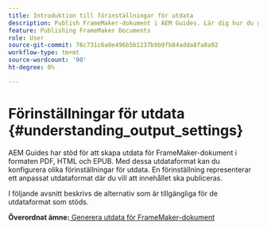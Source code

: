 ```yaml
---
title: Introduktion till förinställningar för utdata
description: Publish FrameMaker-dokument i AEM Guides. Lär dig hur du genererar utdata för FrameMaker-dokument i formaten PDF, HTML och EPUB.
feature: Publishing FrameMaker Documents
role: User
source-git-commit: 76c731c6a0e496b5b1237b9b9fb84adda8fa8a92
workflow-type: tm+mt
source-wordcount: '90'
ht-degree: 0%

---
```


# Förinställningar för utdata {#understanding_output_settings}

AEM Guides har stöd för att skapa utdata för FrameMaker-dokument i formaten PDF, HTML och EPUB. Med dessa utdataformat kan du konfigurera olika förinställningar för utdata. En förinställning representerar ett anpassat utdataformat där du vill att innehållet ska publiceras.

I följande avsnitt beskrivs de alternativ som är tillgängliga för de utdataformat som stöds.

**Överordnat ämne:**[ Generera utdata för FrameMaker-dokument](fm-output-generatation.md)
